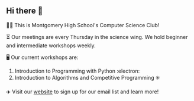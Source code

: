 ## Hi there 👋

🙋‍♀️ This is Montgomery High School's Computer Science Club!

⏳ Our meetings are every Thursday in the science wing. We hold beginner and intermediate workshops weekly.

🖥️ Our current workshops are:
1. Introduction to Programming with Python :electron:
2. Introduction to Algorithms and Competitive Programming ✳️

✈️ Visit our [website](https://montycompsci.netlify.app) to sign up for our email list and learn more!
